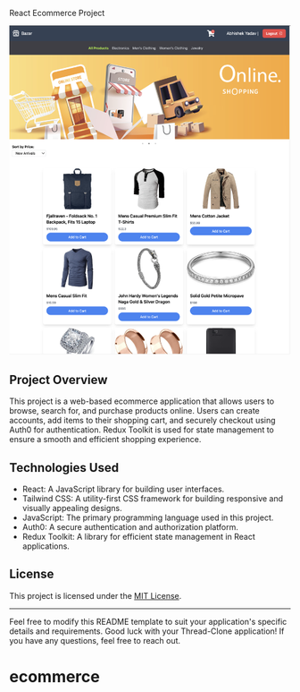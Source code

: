 React Ecommerce Project

![Alt text](image.png)

## Project Overview

This project is a web-based ecommerce application that allows users to browse, search for, and purchase products online. Users can create accounts, add items to their shopping cart, and securely checkout using Auth0 for authentication. Redux Toolkit is used for state management to ensure a smooth and efficient shopping experience.

## Technologies Used

- React: A JavaScript library for building user interfaces.
- Tailwind CSS: A utility-first CSS framework for building responsive and visually appealing designs.
- JavaScript: The primary programming language used in this project.
- Auth0: A secure authentication and authorization platform.
- Redux Toolkit: A library for efficient state management in React applications.

## License

This project is licensed under the [MIT License](LICENSE).

---

Feel free to modify this README template to suit your application's specific details and requirements. Good luck with your Thread-Clone application! If you have any questions, feel free to reach out.

# ecommerce
